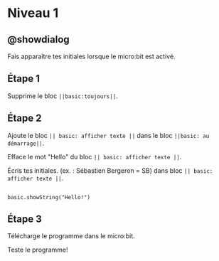 # Niveau 1

## @showdialog

Fais apparaître tes initiales lorsque le micro:bit est activé.

## Étape 1

Supprime le bloc ``||basic:toujours||``.

## Étape 2

Ajoute le bloc ``|| basic: afficher texte ||`` dans le bloc ``||basic: au démarrage||``.

Efface le mot "Hello" du bloc ``|| basic: afficher texte ||``.

Écris tes initiales. (ex. : Sébastien Bergeron = SB) dans bloc ``|| basic: afficher texte ||``.

```blocks

basic.showString("Hello!")

```

## Étape 3

Télécharge le programme dans le micro:bit.

Teste le programme!